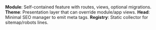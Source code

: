 **Module**: Self-contained feature with routes, views, optional migrations.
**Theme**: Presentation layer that can override module/app views.
**Head**: Minimal SEO manager to emit meta tags.
**Registry**: Static collector for sitemap/robots lines.
